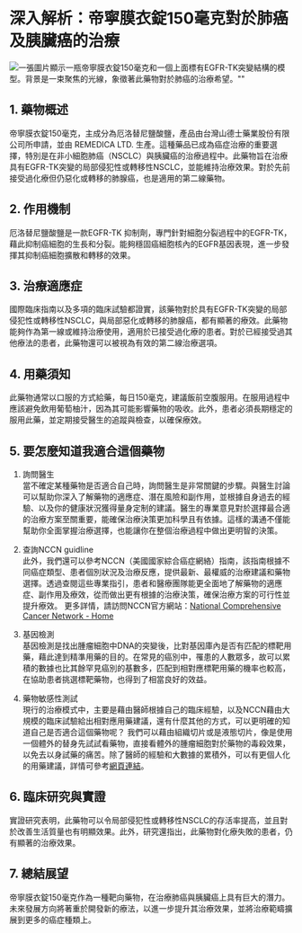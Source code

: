 # 深入解析：帝寧膜衣錠150毫克對於肺癌及胰臟癌的治療
![一張圖片顯示一瓶帝寧膜衣錠150毫克和一個上面標有EGFR-TK突變結構的模型。背景是一束聚焦的光線，象徵著此藥物對於肺癌的治療希望。""](https://i.imgur.com/SgS4Ijt.jpeg)

## 1. 藥物概述

帝寧膜衣錠150毫克，主成分為厄洛替尼鹽酸鹽，產品由台灣山德士藥業股份有限公司所申請，並由 REMEDICA LTD. 生產。這種藥品已成為癌症治療的重要選擇，特別是在非小細胞肺癌（NSCLC）與胰臟癌的治療過程中。此藥物旨在治療具有EGFR-TK突變的局部侵犯性或轉移性NSCLC，並能維持治療效果。對於先前接受過化療但仍惡化或轉移的肺腺癌，也是適用的第二線藥物。

## 2. 作用機制

厄洛替尼鹽酸鹽是一款EGFR-TK 抑制劑，專門針對細胞分裂過程中的EGFR-TK，藉此抑制癌細胞的生長和分裂。能夠穩固癌細胞核內的EGFR基因表現，進一步發揮其抑制癌細胞擴散和轉移的效果。

## 3. 治療適應症

國際臨床指南以及多項的臨床試驗都證實，該藥物對於具有EGFR-TK突變的局部侵犯性或轉移性NSCLC，與局部惡化或轉移的肺腺癌，都有顯著的療效。此藥物能夠作為第一線或維持治療使用，適用於已接受過化療的患者。對於已經接受過其他療法的患者，此藥物還可以被視為有效的第二線治療選項。

## 4. 用藥須知

此藥物通常以口服的方式給藥，每日150毫克，建議飯前空腹服用。在服用過程中應該避免飲用葡萄柚汁，因為其可能影響藥物的吸收。此外，患者必須長期穩定的服用此藥，並定期接受醫生的追蹤與檢查，以確保療效。

## 5. 要怎麼知道我適合這個藥物 

1. 詢問醫生  
當不確定某種藥物是否適合自己時，詢問醫生是非常關鍵的步驟。與醫生討論可以幫助你深入了解藥物的適應症、潛在風險和副作用，並根據自身過去的經驗、以及你的健康狀況獲得量身定制的建議。醫生的專業意見對於選擇最合適的治療方案至關重要，能確保治療決策更加科學且有依據。這樣的溝通不僅能幫助你全面掌握治療選擇，也能讓你在整個治療過程中做出更明智的決策。 

2. 查詢NCCN guidline  
此外，我們還可以參考NCCN（美國國家綜合癌症網絡）指南，該指南根據不同癌症類型、患者個別狀況及治療反應，提供最新、最權威的治療建議和藥物選擇。透過查閱這些專業指引，患者和醫療團隊能更全面地了解藥物的適應症、副作用及療效，從而做出更有根據的治療決策，確保治療方案的可行性並提升療效。 
更多詳情，請訪問NCCN官方網站：[National Comprehensive Cancer Network - Home](https://www.nccn.org/)

3. 基因檢測  
基因檢測是找出腫瘤細胞中DNA的突變後，比對基因庫內是否有匹配的標靶用藥，藉此達到精準用藥的目的。在常見的癌別中，罹患的人數眾多，故可以累積的數據也比其餘罕見癌別的基數多，匹配到相對應標靶用藥的機率也較高，在協助患者挑選標靶藥物，也得到了相當良好的效益。 

4. 藥物敏感性測試  
現行的治療模式中，主要是藉由醫師根據自己的臨床經驗，以及NCCN藉由大規模的臨床試驗給出相對應用藥建議，還有什麼其他的方式，可以更明確的知道自己是否適合這個藥物呢？ 
我們可以藉由組織切片或是液態切片，像是使用一個體外的替身先試試看藥物，直接看體外的腫瘤細胞對於藥物的毒殺效果，以免去以身試藥的痛苦。除了醫師的經驗和大數據的累積外，可以有更個人化的用藥建議，詳情可參考[網頁連結](https://info.cancerfree.io/)。 

## 6. 臨床研究與實證

實證研究表明，此藥物可以令局部侵犯性或轉移性NSCLC的存活率提高，並且對於改善生活質量也有明顯效果。此外，研究還指出，此藥物對化療失敗的患者，仍有顯著的治療效果。

## 7. 總結展望

帝寧膜衣錠150毫克作為一種靶向藥物，在治療肺癌與胰臟癌上具有巨大的潛力。未來發展方向將著重於開發新的療法，以進一步提升其治療效果，並將治療範疇擴展到更多的癌症種類上。
